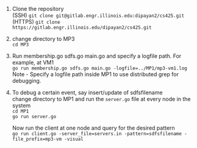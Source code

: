 1. Clone the repository \
	(SSH) `git clone git@gitlab.engr.illinois.edu:dipayan2/cs425.git` \
	(HTTPS) `git clone https://gitlab.engr.illinois.edu/dipayan2/cs425.git` 

2. change directory to MP3 \
	`cd MP3`

3. Run membership.go sdfs.go main.go and specify a logfile path.
    For example, at VM1 \
	`go run membership.go sdfs.go main.go -logfile=../MP1/mp3-vm1.log` \
    Note - Specify a logfile path inside MP1 to use distributed grep for debugging. 

4. To debug a certain event, say insert/update of sdfsfilename  \
    change directory to MP1 and run the `server.go` file at every node in the system \
    `cd MP1` \
    `go run server.go` 
    
    Now run the client at one node and query for the desired pattern \
    `go run client.go -server_file=servers.in -pattern=sdfsfilename -file_prefix=mp3-vm -visual`
   

